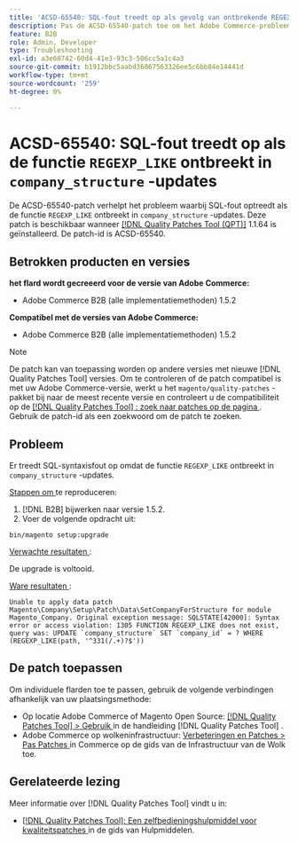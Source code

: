 ```yaml
---
title: 'ACSD-65540: SQL-fout treedt op als gevolg van ontbrekende REGEXP_LIKE-functie in bedrijf_structure-updates'
description: Pas de ACSD-65540-patch toe om het Adobe Commerce-probleem op te lossen waarbij SQL-fout optreedt als gevolg van ontbrekende REGEXP_LIKE-functie in bedrijf_structure-updates.
feature: B2B
role: Admin, Developer
type: Troubleshooting
exl-id: a3e60742-60d4-41e3-93c3-506cc5a1c4a3
source-git-commit: b1912bbc5aabd36067563326ee5c6bb84e14441d
workflow-type: tm+mt
source-wordcount: '259'
ht-degree: 0%

---
```


# ACSD-65540: SQL-fout treedt op als de functie `REGEXP_LIKE` ontbreekt in `company_structure` -updates

De ACSD-65540-patch verhelpt het probleem waarbij SQL-fout optreedt als de functie `REGEXP_LIKE` ontbreekt in `company_structure` -updates. Deze patch is beschikbaar wanneer [[!DNL Quality Patches Tool (QPT)]](/help/tools/quality-patches-tool/quality-patches-tool-to-self-serve-quality-patches.md) 1.1.64 is geïnstalleerd. De patch-id is ACSD-65540.

## Betrokken producten en versies

**het flard wordt gecreeerd voor de versie van Adobe Commerce:**

* Adobe Commerce B2B (alle implementatiemethoden) 1.5.2

**Compatibel met de versies van Adobe Commerce:**

* Adobe Commerce B2B (alle implementatiemethoden) 1.5.2

>[!NOTE]
>
>De patch kan van toepassing worden op andere versies met nieuwe [!DNL Quality Patches Tool] versies. Om te controleren of de patch compatibel is met uw Adobe Commerce-versie, werkt u het `magento/quality-patches` -pakket bij naar de meest recente versie en controleert u de compatibiliteit op de [[!DNL Quality Patches Tool] : zoek naar patches op de pagina ](https://experienceleague.adobe.com/tools/commerce-quality-patches/index.html?lang=nl-NL) . Gebruik de patch-id als een zoekwoord om de patch te zoeken.

## Probleem

Er treedt SQL-syntaxisfout op omdat de functie `REGEXP_LIKE` ontbreekt in `company_structure` -updates.

<u> Stappen om </u> te reproduceren:

1. [!DNL B2B] bijwerken naar versie 1.5.2.
1. Voer de volgende opdracht uit:

```
bin/magento setup:upgrade
```

<u> Verwachte resultaten </u>:

De upgrade is voltooid.

<u> Ware resultaten </u>:

```
Unable to apply data patch Magento\Company\Setup\Patch\Data\SetCompanyForStructure for module Magento_Company. Original exception message: SQLSTATE[42000]: Syntax error or access violation: 1305 FUNCTION REGEXP_LIKE does not exist, query was: UPDATE `company_structure` SET `company_id` = ? WHERE (REGEXP_LIKE(path, '^331(/.+)?$'))
```

## De patch toepassen

Om individuele flarden toe te passen, gebruik de volgende verbindingen afhankelijk van uw plaatsingsmethode:

* Op locatie Adobe Commerce of Magento Open Source: [[!DNL Quality Patches Tool] > Gebruik ](/help/tools/quality-patches-tool/usage.md) in de handleiding [!DNL Quality Patches Tool] .
* Adobe Commerce op wolkeninfrastructuur: [ Verbeteringen en Patches > Pas Patches ](https://experienceleague.adobe.com/docs/commerce-cloud-service/user-guide/develop/upgrade/apply-patches.html?lang=nl-NL) in Commerce op de gids van de Infrastructuur van de Wolk toe.

## Gerelateerde lezing

Meer informatie over [!DNL Quality Patches Tool] vindt u in:

* [[!DNL Quality Patches Tool]: Een zelfbedieningshulpmiddel voor kwaliteitspatches ](/help/tools/quality-patches-tool/quality-patches-tool-to-self-serve-quality-patches.md) in de gids van Hulpmiddelen.
